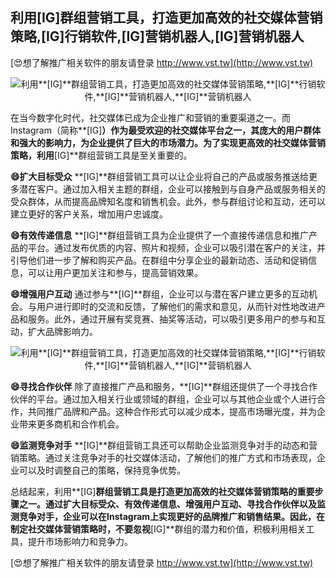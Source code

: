 ## **利用**[IG]**群组营销工具，打造更加高效的社交媒体营销策略,**[IG]**行销软件,**[IG]**营销机器人,**[IG]**营销机器人**

[😍想了解推广相关软件的朋友请登录 http://www.vst.tw](http://www.vst.tw)

 <center><img src="https://vst.tw/MP4/tuiguang/png/5.png" alt="利用**[IG]**群组营销工具，打造更加高效的社交媒体营销策略,**[IG]**行销软件,**[IG]**营销机器人,**[IG]**营销机器人"></center>

在当今数字化时代，社交媒体已成为企业推广和营销的重要渠道之一。而Instagram（简称**[IG]**）作为最受欢迎的社交媒体平台之一，其庞大的用户群体和强大的影响力，为企业提供了巨大的市场潜力。为了实现更高效的社交媒体营销策略，利用**[IG]**群组营销工具是至关重要的。

**😄扩大目标受众**
**[IG]**群组营销工具可以让企业将自己的产品或服务推送给更多潜在客户。通过加入相关主题的群组，企业可以接触到与自身产品或服务相关的受众群体，从而提高品牌知名度和销售机会。此外，参与群组讨论和互动，还可以建立更好的客户关系，增加用户忠诚度。

**😄有效传递信息**
**[IG]**群组营销工具为企业提供了一个直接传递信息和推广产品的平台。通过发布优质的内容、照片和视频，企业可以吸引潜在客户的关注，并引导他们进一步了解和购买产品。在群组中分享企业的最新动态、活动和促销信息，可以让用户更加关注和参与，提高营销效果。

**😄增强用户互动**
通过参与**[IG]**群组，企业可以与潜在客户建立更多的互动机会。与用户进行即时的交流和反馈，了解他们的需求和意见，从而针对性地改进产品和服务。此外，通过开展有奖竞赛、抽奖等活动，可以吸引更多用户的参与和互动，扩大品牌影响力。

 <center><img src="https://vst.tw/MP4/tuiguang/png/4.png" alt="利用**[IG]**群组营销工具，打造更加高效的社交媒体营销策略,**[IG]**行销软件,**[IG]**营销机器人,**[IG]**营销机器人"></center>

**😄寻找合作伙伴**
除了直接推广产品和服务，**[IG]**群组还提供了一个寻找合作伙伴的平台。通过加入相关行业或领域的群组，企业可以与其他企业或个人进行合作，共同推广品牌和产品。这种合作形式可以减少成本，提高市场曝光度，并为企业带来更多商机和合作机会。

**😄监测竞争对手**
**[IG]**群组营销工具还可以帮助企业监测竞争对手的动态和营销策略。通过关注竞争对手的社交媒体活动，了解他们的推广方式和市场表现，企业可以及时调整自己的策略，保持竞争优势。

总结起来，利用**[IG]**群组营销工具是打造更加高效的社交媒体营销策略的重要步骤之一。通过扩大目标受众、有效传递信息、增强用户互动、寻找合作伙伴以及监测竞争对手，企业可以在Instagram上实现更好的品牌推广和销售结果。因此，在制定社交媒体营销策略时，不要忽视**[IG]**群组的潜力和价值，积极利用相关工具，提升市场影响力和竞争力。

[😍想了解推广相关软件的朋友请登录 http://www.vst.tw](http://www.vst.tw)



